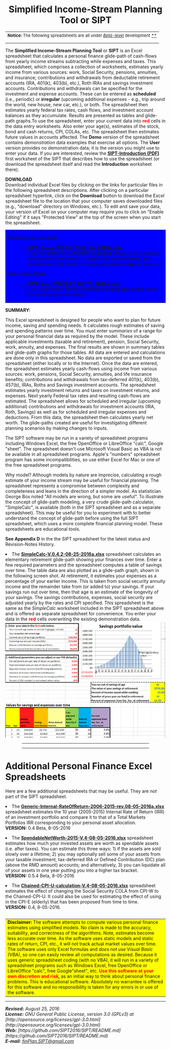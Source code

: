 <title>personal finance spreadsheets</title>


<center>

<h1><B>Simplified Income-Stream Planning Tool</B> or <B>SIPT</B> </h1>

</center>
<p></p>

<table>
<tr>
<td>
<FONT SIZE=-1>
<b>Notice:</b> The following spreadsheets are all under 
<A HREF="ForeverBetaCartoon.jpg"> <i>Beta-level</i></A> development <A HREF="https://en.wikipedia.org/wiki/Software_release_life_cycle">**</A>
<p></p>
</FONT>
</TD>
</TR>
</Table>


The <B>Simplified Income-Stream Planning Tool</B> or <B>SIPT</B> is an Excel spreadsheet that calculates a personal finance glide-path of cash-flows from yearly income streams subtracting while expenses and taxes. This spreadsheet, which comprises a collection of worksheets, estimates yearly income from various sources: work, Social Security, pensions, annuities, and insurance; contributions and withdrawals from deductable retirement accounts (IRA, 401(k), 403(b), etc.), Roth IRAs and savings investment accounts. Contributions and withdrawals can be specified for the investment and expense accounts. These can be entered as  <b>scheduled</b> (i.e., periodic) or <b>irregular</b> (upcoming additional expenses - e.g., trip around the world, new house, new car, etc.), or both. The spreadsheet then estimates yearly federal tax rates, cash flows, and investment account balances as they accumulate. Results are presented as tables and glide-path graphs.To use the spreadsheet, enter your current data into <b><font color="red">red</font></b> cells in the data entry worksheets. Also enter your age(s), estimates of the stock, bond and cash returns, CPI, COLAs, etc. The spreadsheet then estimates future values in accounts affected. The  <b>Demo</b> version of the spreadsheet contains <i>demonstration</i> data examples that exercise all options. The <b>User</b> version provides no demonstration data; it  is the version you might use to enter your data. If you are interested, review the <A HREF="SIPT-Introduction.pdf"><B>SIPT-Introduction (PDF)</B></A> first worksheet of the SIPT that describes how to use the spreadsheet (or download the spreadsheet itself and read the <B>Introduction</B> worksheet there).  

<B>DOWNLOAD</B><BR>
Download individual Excel files by clicking on the links for particular files in the following spreadsheet descriptions. After clicking on a particular spreadsheet hyperlink, click on the <B>Download</B> button to download the Excel spreadsheet file to the location that your computer saves downloaded files (e.g., "download" directory on Windows, etc.).
To edit and save your data, your version of Excel on your computer may require you to click on "Enable Editing" if it says "Protected View" at the top of the screen when you start the spreadsheet.<P>
      
 
<P>
<table BGCOLOR="blue">
<tr>
<td>

<DL>
<DT>Full Demonstration Data
<DD>
<UL>
<LI><A HREF="SIPT-Demo-V.0.24.17-08-26-2016a.xlsx">
<B>SIPT-Demo-V.0.24.17-08-26-2016a.xlsx</B></A>
<LI>The full version demonstrates examples of typical user data for all data entry worksheets. In addition to demonstrating the spreadsheet, it is useful for seeing examples of typical answers.
</UL>
</DT>

<DT>User Entered Data
<DD>
<UL>
<LI><A HREF="SIPT-User-V.0.24.17-08-26-2016a.xlsx">
<B>SIPT-User-V.0.24.17-08-26-2016a.xlsx</B></A>
<LI>The User version of the spreadsheet has no data and is useful for entering your own data.
</UL>
</DT>
</DL>

</td>
</tr>
</table>
      
			
<B>SUMMARY:</B> 
			
This Excel spreadsheet is designed for people who want to plan for future income, saving and spending needs. It calculates rough estimates of saving and spending patterns over time. You must enter <I>summaries</I> of a range for your personal financial data as required  by the model. These include applicable investments (taxable and retirement), pension, Social Security, work,  annuity, and expenses. The final results are shown in summary tables and glide-path  graphs for those tables. All data are entered and calculations are done only in this spreadsheet. No data are exported or saved from the spreadsheet (either locally or to the Internet). Once the data are entered, the spreadsheet estimates yearly cash-flows using income from various sources: work, pensions, Social Security, annuities, and life insurance benefits; contributions and withdrawals from tax-deferred 401(k), 403(b), 457(b), IRAs, Roths and Savings investment accounts. The spreadsheet estimates yearly investment returns and taxes on investment  returns, and expenses. Next yearly Federal tax rates and resulting cash-flows are estimated. The spreadsheet allows for scheduled and irregular (upcoming additional) contributions and withdrawals for investment accounts (IRA, Roth, Savings) as well as for scheduled and irregular expenses and deductions. From this data, the spreadsheet then calculates yearly net worth.  The glide-paths created are useful for investigating different planning scenarios by making changes to inputs.
<P></P>

The SIPT software may be run in a variety of spreadsheet programs including Windows Excel, the free OpenOffice or LibreOffice "calc", Google "sheet". The spreadsheet doesn't use Microsoft Visual Basic as VBA ia not be available in all spreadsheet programs. Apple's "numbers" spreadsheet program has some incompatibilities, so use either Excel for Mac or one of the free spreadsheet programs.
<P></P>

Why model? Although models by nature are imprecise, calculating a rough estimate of your income stream may be useful for financial planning. The spreadsheet represents a compromise between complexity and completeness and leans in the direction of a simpler model. As statistician George Box noted "All models are wrong, but some are useful". To illustrate the concept of glide-path modeling, a very crude glide-path calculator, "SimpleCalc", is available (both in the SIPT spreadsheet and as a separate spreadsheet). This may be useful for you to experiment with to better understand the concept of  glide-path before using the full SIPT spreadsheet, which uses a more complete financial planning model.  These spreadsheets are educational tools. 

<p></P>

<B>See Appendix D</B> in the the SIPT spreadsheet for the latest status and Revision-Notes History.<BR> 			
<P></P>


<li> The <a href="SimpleCalc-V.0.4.2-08-25-2016a.xlsx">
<B>SimpleCalc-V.0.4.2-08-25-2016a.xlsx</B></a> spreadsheet calculates an elementary retirement glide-path showing your finances over time. Enter a few required parameters and the spreadsheet computes a table of savings over time. The table data are also plotted as a glide-path graph, shown in the following screen shot. At retirement, it estimates your expenses as a percentage of your earlier income. This is taken from social security annuity income and the remainder take from (or added to) your savings. If your savings run out over time, then that age is an estimate of the longevity of your savings. The savings contributions, expenses, social security are adjusted yearly by the rates and CPI specified. This spreadsheet is the same as the <i>SimpleCalc</i> worksheet included in the SIPT spreadsheet above and is offered as separate spreadsheet for convenience. You enter your data in the <b><font color="red">red</font></b> cells overwriting the existing demonstration data.
<BR>
<IMG SRC="SimpleCalc-glide-path-demo6.jpg" Width="600">
<p>
</p></li>
</ol>

<P>
<P>


<center><hr width="400"><p></p></center>


<center><hr width="400"><p></p></center>

<h1>Additional Personal Finance Excel Spreadsheets</h1>

Here are a few additional spreadsheets that may be useful. They are <I>not</I> part of the SIPT spreadsheet.
<P>


<li> The <a href="Generic-Internal-RateOfReturn-2006-2015-rev.08-05-2016a.xlsx">
<B>Generic-Internal-RateOfReturn-2006-2015-rev.08-05-2016a.xlsx</B></A>
spreadsheet estimates the 10 year (2005-2015) Internal Rate of Return (IRR) of an investment portfolio and compare it to that of a Total Markets Portfolios IRR corresponding to your personal asset allocation. <br>
<B>VERSION:</B> 0.4 Beta, 8-05-2016
<p>  

</p></li>

<li> The <a href="SpendableNetWorth-2015-V.4-08-05-2016.xlsx">
<B>SpendableNetWorth-2015-V.4-08-05-2016.xlsx</B></a> 
spreadsheet estimates how much your invested assets are worth as spendable assets (i.e. after taxes). You can estimate this three ways: 1) if the assets are sold slowly over a lifetime; 2) you may optionally sell some of your assets from your taxable investment, tax-deferred IRA or Defined Contribution (DC) plan (above the RMD amount) accounts; and alternatively, 3) you can liquidate all of your assets in one year putting you into a higher tax bracket.  <br>
<B>VERSION:</B> 0.5.4 Beta, 8-05-2016
<p>

</p></li>


<li> 
The <a href="Chained-CPI-U-calculation-V.4-08-05-2016.xlsx">
<B>Chained-CPI-U-calculation-V.4-08-05-2016.xlsx</B></a>
spreadsheet estimates the effect of changing the Social Security COLA from CPI-W to the Chained-CPI-U. It could also be used for estimating the effect of using in the CPI-E (elderly) that has been proposed from time to time.  <br>
<B>VERSION:</B> 0.4, 8-05-2016. 
<p>
</p></li></ol>

<pre></pre>
<table BGCOLOR="yellow">
<tr>
<td>
<b>Disclaimer:</b> The software attempts to compute various personal finance estimates using simplified models. No claim is made to the accuracy, suitability, and correctness of the algorithms. Note, estimates become less accurate over time. As the software uses static models and static rates of return, CPI, etc., it will not track actual market values over time. The software	uses only Excel formulas and <I>does not use Visual Basic (VBA)</I>, so one can easily review all computations as desired. Because it uses generic spreadsheet coding (with no VBA), it will run in a variety of spreadsheet programs such as Windows Excel, free OpenOffice or LibreOffice "calc", free Google"sheet", etc. <B><FONT color="red">Use this software at your own discretion and risk</FONT>,</B> as an initial way to think about personal finance problems. This is educational software. Absolutely no warrantee is offered for this software and no responsibility is taken for any errors in or use of the software. 
</td>
</tr>
</table>
<p></p>


<P>

----------


<address>
<B>Revised:</B> August 25, 2016
<BR>
<B>License:</B> GNU General Public License, version 3.0 (GPLv3) at
[http://opensource.org/licenses/gpl-3.0.html](http://opensource.org/licenses/gpl-3.0.html)
<BR> 
<b>Web:</B> [https://github.com/SIPT2016/SIPT/README.md](https://github.com/SIPT2016/SIPT/README.md)
<BR>
<B>E-mail:</B> <A HREF="mailto:finPlan.SIPT@gmail.com">finPlan.SIPT@gmail.com</A>

</address>
